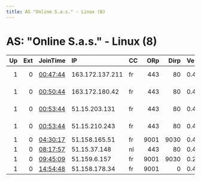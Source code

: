 ```yaml
---
title: AS "Online S.a.s." - Linux (8)
---
```


# AS: "Online S.a.s." - Linux (8)

|   Up |   Ext | JoinTime                                                                                            | IP              | CC   |   ORp |   Dirp | Version   | Contact                  | Nickname   |   eFamMembers |
|-----:|------:|:----------------------------------------------------------------------------------------------------|:----------------|:-----|------:|-------:|:----------|:-------------------------|:-----------|--------------:|
|    1 |     0 | [00:47:44](https://metrics.torproject.org/rs.html#details/B85472EA7F89B0572C0D3A4D039BF74A67B2963F) | 163.172.137.211 | fr   |   443 |     80 | 0.4.1.6   | noc at louifox dot house | lftor6     |             1 |
|    1 |     0 | [00:50:44](https://metrics.torproject.org/rs.html#details/383882E740FC9214A21A60E8D4B10A220272113B) | 163.172.180.42  | fr   |   443 |     80 | 0.4.1.6   | noc at louifox dot house | lftor5     |             1 |
|    1 |     0 | [00:53:44](https://metrics.torproject.org/rs.html#details/453A763984BCF3E2FBD94B3CF2AE90EA02E4A145) | 51.15.203.131   | fr   |   443 |     80 | 0.4.1.6   | noc at louifox dot house | lftor4     |             1 |
|    1 |     0 | [00:53:44](https://metrics.torproject.org/rs.html#details/9F688C46E0046AD2C026C18D9343252279E42535) | 51.15.210.243   | fr   |   443 |     80 | 0.4.1.6   | noc at louifox dot house | lftor3     |             1 |
|    1 |     0 | [04:30:17](https://metrics.torproject.org/rs.html#details/A400CF836DA351ADDAD9BA350C1ABA350264A4E0) | 51.158.165.51   | fr   |  9001 |   9030 | 0.4.1.6   | None                     | mcnulty    |             1 |
|    1 |     0 | [08:17:57](https://metrics.torproject.org/rs.html#details/A312035454E27A610DDAE79D3A5863BD3CFFD3B7) | 51.15.37.148    | nl   |   443 |     80 | 0.4.1.6   | slalix@hotmail.com       | slalix     |             1 |
|    1 |     0 | [09:45:09](https://metrics.torproject.org/rs.html#details/169C188351D5C5E0F6FE13E61EE7E68C0C8292FD) | 51.159.6.157    | fr   |  9001 |   9030 | 0.2.9.16  | contact@domain.tld       | Matrix     |             1 |
|    1 |     0 | [14:54:48](https://metrics.torproject.org/rs.html#details/0540D870AD4E6F27B68ADF3F809F925E700D182D) | 51.158.178.34   | fr   |  9001 |      0 | 0.4.1.6   | tor@43.yt                | Ephemeral  |             1 |

